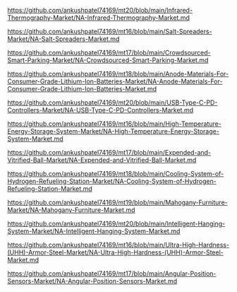 <p><a href="https://github.com/ankushpatel74169/mt20/blob/main/Infrared-Thermography-Market/NA-Infrared-Thermography-Market.md">https://github.com/ankushpatel74169/mt20/blob/main/Infrared-Thermography-Market/NA-Infrared-Thermography-Market.md</a></p><p><a href="https://github.com/ankushpatel74169/mt16/blob/main/Salt-Spreaders-Market/NA-Salt-Spreaders-Market.md">https://github.com/ankushpatel74169/mt16/blob/main/Salt-Spreaders-Market/NA-Salt-Spreaders-Market.md</a></p><p><a href="https://github.com/ankushpatel74169/mt17/blob/main/Crowdsourced-Smart-Parking-Market/NA-Crowdsourced-Smart-Parking-Market.md">https://github.com/ankushpatel74169/mt17/blob/main/Crowdsourced-Smart-Parking-Market/NA-Crowdsourced-Smart-Parking-Market.md</a></p><p><a href="https://github.com/ankushpatel74169/mt18/blob/main/Anode-Materials-For-Consumer-Grade-Lithium-Ion-Batteries-Market/NA-Anode-Materials-For-Consumer-Grade-Lithium-Ion-Batteries-Market.md">https://github.com/ankushpatel74169/mt18/blob/main/Anode-Materials-For-Consumer-Grade-Lithium-Ion-Batteries-Market/NA-Anode-Materials-For-Consumer-Grade-Lithium-Ion-Batteries-Market.md</a></p><p><a href="https://github.com/ankushpatel74169/mt20/blob/main/USB-Type-C-PD-Controllers-Market/NA-USB-Type-C-PD-Controllers-Market.md">https://github.com/ankushpatel74169/mt20/blob/main/USB-Type-C-PD-Controllers-Market/NA-USB-Type-C-PD-Controllers-Market.md</a></p><p><a href="https://github.com/ankushpatel74169/mt16/blob/main/High-Temperature-Energy-Storage-System-Market/NA-High-Temperature-Energy-Storage-System-Market.md">https://github.com/ankushpatel74169/mt16/blob/main/High-Temperature-Energy-Storage-System-Market/NA-High-Temperature-Energy-Storage-System-Market.md</a></p><p><a href="https://github.com/ankushpatel74169/mt17/blob/main/Expended-and-Vitrified-Ball-Market/NA-Expended-and-Vitrified-Ball-Market.md">https://github.com/ankushpatel74169/mt17/blob/main/Expended-and-Vitrified-Ball-Market/NA-Expended-and-Vitrified-Ball-Market.md</a></p><p><a href="https://github.com/ankushpatel74169/mt18/blob/main/Cooling-System-of-Hydrogen-Refueling-Station-Market/NA-Cooling-System-of-Hydrogen-Refueling-Station-Market.md">https://github.com/ankushpatel74169/mt18/blob/main/Cooling-System-of-Hydrogen-Refueling-Station-Market/NA-Cooling-System-of-Hydrogen-Refueling-Station-Market.md</a></p><p><a href="https://github.com/ankushpatel74169/mt19/blob/main/Mahogany-Furniture-Market/NA-Mahogany-Furniture-Market.md">https://github.com/ankushpatel74169/mt19/blob/main/Mahogany-Furniture-Market/NA-Mahogany-Furniture-Market.md</a></p><p><a href="https://github.com/ankushpatel74169/mt20/blob/main/Intelligent-Hanging-System-Market/NA-Intelligent-Hanging-System-Market.md">https://github.com/ankushpatel74169/mt20/blob/main/Intelligent-Hanging-System-Market/NA-Intelligent-Hanging-System-Market.md</a></p><p><a href="https://github.com/ankushpatel74169/mt16/blob/main/Ultra-High-Hardness-(UHH)-Armor-Steel-Market/NA-Ultra-High-Hardness-(UHH)-Armor-Steel-Market.md">https://github.com/ankushpatel74169/mt16/blob/main/Ultra-High-Hardness-(UHH)-Armor-Steel-Market/NA-Ultra-High-Hardness-(UHH)-Armor-Steel-Market.md</a></p><p><a href="https://github.com/ankushpatel74169/mt17/blob/main/Angular-Position-Sensors-Market/NA-Angular-Position-Sensors-Market.md">https://github.com/ankushpatel74169/mt17/blob/main/Angular-Position-Sensors-Market/NA-Angular-Position-Sensors-Market.md</a></p>
